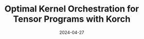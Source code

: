 ---
title: "Optimal Kernel Orchestration for Tensor Programs with Korch"
collection: publications
authors: "**Muyan Hu**, Ashwin Venkatram∗, Shreyashri Biswas∗, Balamurugan Marimuthu∗, Bohan Hou, Gabriele Oliaro, Haojie Wang, Liyan Zheng, Xupeng Miao, Jidong Zhai, Zhihao Jia"
date: 2024-04-27
venue: "Proceedings of the 29th ACM International Conference on Architectural Support for Programming Languages and Operating Systems (ASPLOS'24)"
link: "https://dl.acm.org/doi/10.1145/3620666.3651383"
paperurl: "https://arxiv.org/pdf/2406.09465"
github: "https://github.com/humuyan/Korch"
awards: "<img src='/images/acm-functional-v11.png' style='height: 50px' /> <img src='/images/acm-available-v11.png' style='height: 50px' /> <img src='/images/acm-reproduced-v11.png' style='height: 50px' />"
---